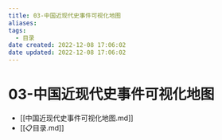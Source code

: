 ```yaml
---
title: 03-中国近现代史事件可视化地图
aliases:
tags:
  - 目录
date created: 2022-12-08 17:06:02
date updated: 2022-12-08 17:06:02
---
```


# 03-中国近现代史事件可视化地图

- [[中国近现代史事件可视化地图.md]]
- [[📋目录.md]]
